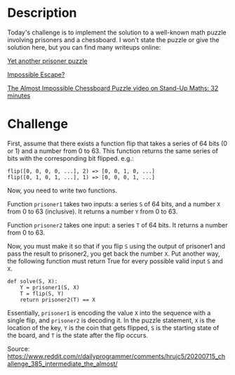 # Description
Today's challenge is to implement the solution to a well-known math puzzle involving
prisoners and a chessboard. I won't state the puzzle or give the solution here, but
you can find many writeups online:

[Yet another prisoner puzzle]

[Impossible Escape?]

[The Almost Impossible Chessboard Puzzle video on Stand-Up Maths: 32 minutes]


[Yet another prisoner puzzle]: http://olivernash.org/2009/10/31/yet-another-prisoner-puzzle/index.html
[Impossible Escape?]: http://datagenetics.com/blog/december12014/index.html
[The Almost Impossible Chessboard Puzzle video on Stand-Up Maths: 32 minutes]: https://www.youtube.com/watch?v=as7Gkm7Y7h4

# Challenge
First, assume that there exists a function flip that takes a series of 64 bits (0 or 1)
and a number from 0 to 63. This function returns the same series of bits with the
corresponding bit flipped. e.g.:

```
flip([0, 0, 0, 0, ...], 2) => [0, 0, 1, 0, ...]
flip([0, 1, 0, 1, ...], 1) => [0, 0, 0, 1, ...]
```

Now, you need to write two functions.

Function `prisoner1` takes two inputs: a series `S` of 64 bits, and a number `X` from
0 to 63 (inclusive). It returns a number `Y` from 0 to 63.

Function `prisoner2` takes one input: a series `T` of 64 bits.
It returns a number from 0 to 63.

Now, you must make it so that if you flip `S` using the output of prisoner1 and pass
the result to prisoner2, you get back the number `X`. Put another way, the following
function must return True for every possible valid input `S` and `X`.

```
def solve(S, X):
    Y = prisoner1(S, X)
    T = flip(S, Y)
    return prisoner2(T) == X
```

Essentially, `prisoner1` is encoding the value `X` into the sequence with a single flip,
and `prisoner2` is decoding it. In the puzzle statement, `X` is the location of the key,
`Y` is the coin that gets flipped, `S` is the starting state of the board, and `T` is
the state after the flip occurs.

Source: https://www.reddit.com/r/dailyprogrammer/comments/hrujc5/20200715_challenge_385_intermediate_the_almost/
